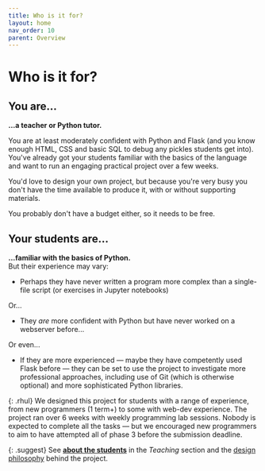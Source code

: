 ```yaml
---
title: Who is it for?
layout: home
nav_order: 10
parent: Overview
---
```


# Who is it for?

## You are...

**...a teacher or Python tutor.**

You are at least moderately confident with Python and Flask (and you know enough
HTML, CSS and basic SQL to debug any pickles students get into). You've already
got your students familiar with the basics of the language and want to run an
engaging practical project over a few weeks.

You'd love to design your own project, but because you're very busy you don't
have the time available to produce it, with or without supporting materials.

You probably don't have a budget either, so it needs to be free.


## Your students are...

**...familiar with the basics of Python.**  
But their experience may vary:

* Perhaps they have never written a program more complex than a single-file
  script (or exercises in Jupyter notebooks)

Or...

* They _are_ more confident with Python but have never worked on a webserver
  before...

Or even...

* If they are more experienced — maybe they have competently used Flask before
  — they can be set to use the project to investigate more professional
  approaches, including use of Git (which is otherwise optional) and more
  sophisticated Python libraries.

{: .rhul}
We designed this project for students with a range of experience, from new
programmers (1 term+) to some with web-dev experience. The project ran over 6
weeks with weekly programming lab sessions. Nobody is expected to complete all
the tasks — but we encouraged new programmers to aim to have attempted all of
phase 3 before the submission deadline.

{: .suggest}
See **[about the students](../teaching/students)** in the _Teaching_ section
and the [design philosophy](../about/design) behind the project.
